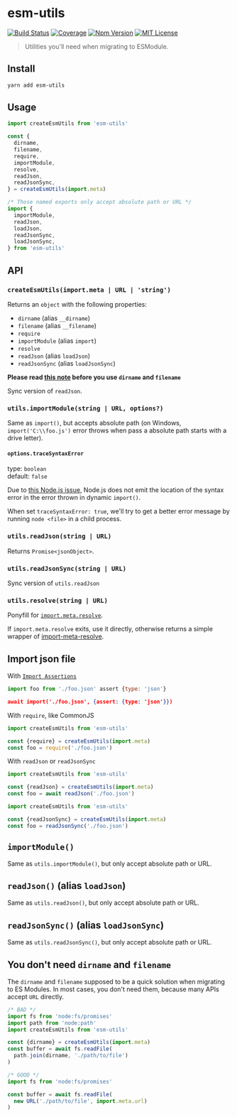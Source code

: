 # esm-utils

[![Build Status][github_actions_badge]][github_actions_link]
[![Coverage][coveralls_badge]][coveralls_link]
[![Npm Version][package_version_badge]][package_link]
[![MIT License][license_badge]][license_link]

[github_actions_badge]: https://img.shields.io/github/workflow/status/fisker/esm-utils/CI/main?style=flat-square
[github_actions_link]: https://github.com/fisker/esm-utils/actions?query=branch%3Amain
[coveralls_badge]: https://img.shields.io/coveralls/github/fisker/esm-utils/main?style=flat-square
[coveralls_link]: https://coveralls.io/github/fisker/esm-utils?branch=main
[license_badge]: https://img.shields.io/npm/l/esm-utils.svg?style=flat-square
[license_link]: https://github.com/fisker/esm-utils/blob/main/license
[package_version_badge]: https://img.shields.io/npm/v/esm-utils.svg?style=flat-square
[package_link]: https://www.npmjs.com/package/esm-utils

> Utilities you'll need when migrating to ESModule.

## Install

```bash
yarn add esm-utils
```

## Usage

<!-- prettier-ignore -->
```js
import createEsmUtils from 'esm-utils'

const {
  dirname,
  filename,
  require,
  importModule,
  resolve,
  readJson,
  readJsonSync,
} = createEsmUtils(import.meta)
```

```js
/* Those named exports only accept absolute path or URL */
import {
  importModule,
  readJson,
  loadJson,
  readJsonSync,
  loadJsonSync,
} from 'esm-utils'
```

## API

### `createEsmUtils(import.meta | URL | 'string')`

Returns an `object` with the following properties:

- `dirname` (alias `__dirname`)
- `filename` (alias `__filename`)
- `require`
- `importModule` (alias `import`)
- `resolve`
- `readJson` (alias `loadJson`)
- `readJsonSync` (alias `loadJsonSync`)

**Please read [this note](#you-dont-need-dirname-and-filename) before you use `dirname` and `filename`**

Sync version of `readJson`.

### `utils.importModule(string | URL, options?)`

Same as `import()`, but accepts absolute path (on Windows, `import('C:\\foo.js')` error throws when pass a absolute path starts with a drive letter).

#### `options.traceSyntaxError`

type: `boolean`\
default: `false`

Due to [this Node.js issue](https://github.com/nodejs/modules/issues/471), Node.js does not emit the location of the syntax error in the error thrown in dynamic `import()`.

When set `traceSyntaxError: true`, we'll try to get a better error message by running `node <file>` in a child process.

### `utils.readJson(string | URL)`

Returns `Promise<jsonObject>`.

### `utils.readJsonSync(string | URL)`

Sync version of `utils.readJson`

### `utils.resolve(string | URL)`

Ponyfill for [`import.meta.resolve`](https://nodejs.org/api/esm.html#esm_import_meta_resolve_specifier_parent).

If `import.meta.resolve` exits, use it directly, otherwise returns a simple wrapper of [import-meta-resolve](https://github.com/wooorm/import-meta-resolve).

## Import json file

With [`Import Assertions`](https://github.com/tc39/proposal-import-assertions)

```js
import foo from './foo.json' assert {type: 'json'}
```

```json
await import('./foo.json', {assert: {type: 'json'}})
```

With `require`, like CommonJS

```js
import createEsmUtils from 'esm-utils'

const {require} = createEsmUtils(import.meta)
const foo = require('./foo.json')
```

With `readJson` or `readJsonSync`

```js
import createEsmUtils from 'esm-utils'

const {readJson} = createEsmUtils(import.meta)
const foo = await readJson('./foo.json')
```

```js
import createEsmUtils from 'esm-utils'

const {readJsonSync} = createEsmUtils(import.meta)
const foo = readJsonSync('./foo.json')
```

## `importModule()`

Same as `utils.importModule()`, but only accept absolute path or URL.

## `readJson()` (alias `loadJson`)

Same as `utils.readJson()`, but only accept absolute path or URL.

## `readJsonSync()` (alias `loadJsonSync`)

Same as `utils.readJsonSync()`, but only accept absolute path or URL.

## You don't need `dirname` and `filename`

The `dirname` and `filename` supposed to be a quick solution when migrating to ES Modules. In most cases, you don't need them, because many APIs accept `URL` directly.

<!-- prettier-ignore -->
```js
/* BAD */
import fs from 'node:fs/promises'
import path from 'node:path'
import createEsmUtils from 'esm-utils'

const {dirname} = createEsmUtils(import.meta)
const buffer = await fs.readFile(
  path.join(dirname, './path/to/file')
)
```

<!-- prettier-ignore -->
```js
/* GOOD */
import fs from 'node:fs/promises'

const buffer = await fs.readFile(
  new URL('./path/to/file', import.meta.url)
)
```

